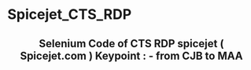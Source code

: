 # Spicejet_CTS_RDP
<h2 align="center" > Selenium Code of CTS RDP spicejet ( Spicejet.com ) Keypoint : - from CJB to MAA </h2>
